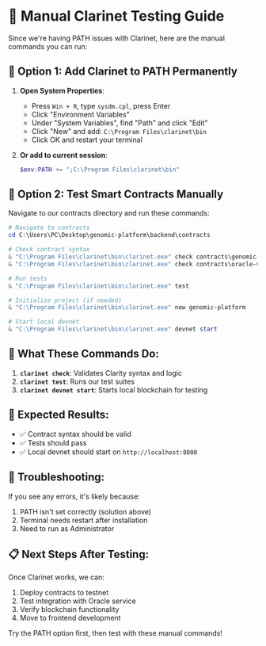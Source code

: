 # 🧪 Manual Clarinet Testing Guide

Since we're having PATH issues with Clarinet, here are the manual commands you can run:

## 🔧 Option 1: Add Clarinet to PATH Permanently

1. **Open System Properties**:
   - Press `Win + R`, type `sysdm.cpl`, press Enter
   - Click "Environment Variables"
   - Under "System Variables", find "Path" and click "Edit"
   - Click "New" and add: `C:\Program Files\clarinet\bin`
   - Click OK and restart your terminal

2. **Or add to current session**:
   ```powershell
   $env:PATH += ";C:\Program Files\clarinet\bin"
   ```

## 🧪 Option 2: Test Smart Contracts Manually

Navigate to our contracts directory and run these commands:

```powershell
# Navigate to contracts
cd C:\Users\PC\Desktop\genomic-platform\backend\contracts

# Check contract syntax
& "C:\Program Files\clarinet\bin\clarinet.exe" check contracts\genomic-data-storage.clar
& "C:\Program Files\clarinet\bin\clarinet.exe" check contracts\oracle-verification.clar

# Run tests
& "C:\Program Files\clarinet\bin\clarinet.exe" test

# Initialize project (if needed)
& "C:\Program Files\clarinet\bin\clarinet.exe" new genomic-platform

# Start local devnet
& "C:\Program Files\clarinet\bin\clarinet.exe" devnet start
```

## 🚀 What These Commands Do:

1. **`clarinet check`**: Validates Clarity syntax and logic
2. **`clarinet test`**: Runs our test suites
3. **`clarinet devnet start`**: Starts local blockchain for testing

## 🎯 Expected Results:

- ✅ Contract syntax should be valid
- ✅ Tests should pass 
- ✅ Local devnet should start on `http://localhost:8000`

## 🔧 Troubleshooting:

If you see any errors, it's likely because:
1. PATH isn't set correctly (solution above)
2. Terminal needs restart after installation
3. Need to run as Administrator

## 📋 Next Steps After Testing:

Once Clarinet works, we can:
1. Deploy contracts to testnet
2. Test integration with Oracle service
3. Verify blockchain functionality
4. Move to frontend development

Try the PATH option first, then test with these manual commands!